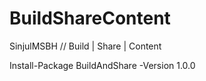 # BuildShareContent
SinjulMSBH // Build | Share | Content 

Install-Package BuildAndShare -Version 1.0.0
